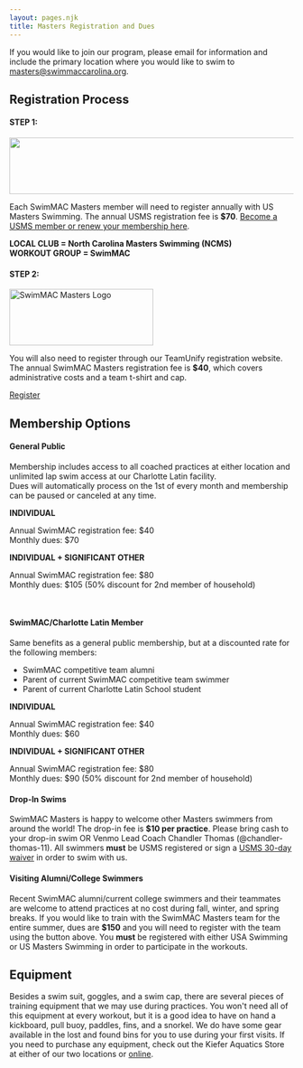 ```yaml
---
layout: pages.njk
title: Masters Registration and Dues
---
```

<div class="card p-6 my-4" markdown="1">

<div class="callout warning" markdown="1">
<div class="bg-gray-100 p-6 my-6 text-center" markdown="1">

If you would like to join our program, please email for information and include the primary location where you would like to swim to <a href="mailto:cthomas@swimmaccarolina.org">masters@swimmaccarolina.org. </a>

</div>

</div>

<h2 class="separator-center">Registration Process</h2>

<div class="flex flex-wrap -mx-4" markdown="1">
<div class="w-full md:w-1/2 p-4" markdown="1">
<h4>STEP 1:</h4>
<p><img src="/static/USMS_Logo_Horz_tm.gif" alt="" width="532" height="100"></p>
<p>Each SwimMAC Masters member will need to register annually with US Masters Swimming. The annual USMS registration fee is <b>$70</b>. <a href="https://www.usms.org/reg/register.php">Become a USMS member or renew your membership here</a>.</p>
<p><b>LOCAL CLUB = North Carolina Masters Swimming (NCMS)<br>
WORKOUT GROUP = SwimMAC</b></p>
</div>

<div class="w-full md:w-1/2 p-4" markdown="1">
<h4>STEP 2:</h4>
<p><img src="/static/SwimMAC-Masters-Horizontal-Logo.png" alt="SwimMAC Masters Logo" width="255" height="100"></p>
<p>You will also need to register through our TeamUnify registration website. The annual SwimMAC Masters registration fee is <b>$40</b>, which covers administrative costs and a team t-shirt and cap.</p>
<p><a class="button" href="https://www.gomotionapp.com/team/ncmac/page/team-registration?reg_id=81600" target="_blank" rel="noopener">Register</a></p>
</div>

</div>

</div>

<div class="card p-6 my-4" markdown="1">

<h2 class="separator-center">Membership Options</h2>

<div class="flex flex-wrap -mx-4" markdown="1">

<div class="w-full md:w-1/2 p-4" markdown="1">
<h4>General Public</h4>

<p>Membership includes access to all coached practices at either location and unlimited lap swim access at our Charlotte Latin facility.<br>Dues will automatically process on the 1st of every month and membership can be paused or canceled at any time.</p>
<p><strong>INDIVIDUAL</strong></p>
<p>Annual SwimMAC registration fee: $40<br>
Monthly dues: $70</p>
<p><strong>INDIVIDUAL + SIGNIFICANT OTHER</strong></p>
<p>Annual SwimMAC registration fee: $80<br>
Monthly dues: $105 (50% discount for 2nd member of household)</p>
<br>

</div>

<div class="w-full md:w-1/2 p-4" markdown="1">
<h4>SwimMAC/Charlotte Latin Member</h4>
<p>Same benefits as a general public membership, but at a discounted rate for the following members:</p>
<ul>

<li>SwimMAC competitive team alumni
<li>Parent of current SwimMAC competitive team swimmer</li>
<li>Parent of current Charlotte Latin School student</li>
</ul>
<p><strong>INDIVIDUAL</strong></p>
<p>Annual SwimMAC registration fee: $40<br>
Monthly dues: $60</p>
<p><strong>INDIVIDUAL + SIGNIFICANT OTHER</strong></p>
<p>Annual SwimMAC registration fee: $80<br>
Monthly dues: $90 (50% discount for 2nd member of household)</p>
</div>

<div class="w-full md:w-1/2 p-4" markdown="1">
<h4>Drop-In Swims</h4>
<p>SwimMAC Masters is happy to welcome other Masters swimmers from around the world! The drop-in fee is <b>$10 per practice</b>. Please bring cash to your drop-in swim OR Venmo Lead Coach Chandler Thomas (@chandler-thomas-11). All swimmers <b>must</b> be USMS registered or sign a <a href="https://www.usms.org/admin/lmschb/gto_reg_30daytryout_regform.pdf" target="_blank" rel="noopener">USMS 30-day waiver</a> in order to swim with us.</p>
</div>

<div class="w-full md:w-1/2 p-4" markdown="1">

<h4>Visiting Alumni/College Swimmers</h4>

<p>Recent SwimMAC alumni/current college swimmers and their teammates are welcome to attend practices at no cost during fall, winter, and spring breaks. If you would like to train with the SwimMAC Masters team for the entire summer, dues are <b>$150</b> and you will need to register with the team using the button above. You <b>must</b> be registered with either USA Swimming or US Masters Swimming in order to participate in the workouts.</p>

</div>

</div>

<div class="card p-6 my-4" markdown="1">

<h2 class="separator-center">Equipment</h2>

<p>Besides a swim suit, goggles, and a swim cap, there are several pieces of training equipment that we may use during practices. You won't need all of this equipment at every workout, but it is a good idea to have on hand a kickboard, pull buoy, paddles, fins, and a snorkel. We do have some gear available in the lost and found bins for you to use during your first visits. If you need to purchase any equipment, check out the Kiefer Aquatics Store at either of our two locations or <a href="https://www.usms.org/admin/lmschb/gto_reg_30daytryout_regform.pdf" target="_blank" rel="noopener"><a href="https://www.kiefer.com/" target="_blank" rel="noopener">online</a>.</p>

</div>

</div>